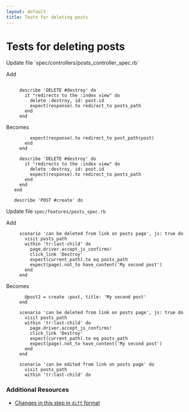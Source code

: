 ```yaml
---
layout: default
title: Tests for deleting posts
---
```


<h1 id="main">Tests for deleting posts</h1>
Update file `spec/controllers/posts_controller_spec.rb`

Add
<pre><code>&nbsp;
     describe &#39;DELETE #destroy&#39; do
       it &quot;redirects to the :index view&quot; do
         delete :destroy, id: post.id
         expect(response).to redirect_to posts_path
       end
     end</code></pre>


Becomes
<pre><code>         expect(response).to redirect_to post_path(post)
       end
     end
&nbsp;
     describe &#39;DELETE #destroy&#39; do
       it &quot;redirects to the :index view&quot; do
         delete :destroy, id: post.id
         expect(response).to redirect_to posts_path
       end
     end
   end
&nbsp;
   describe &#39;POST #create&#39; do
</code></pre>


Update file `spec/features/posts_spec.rb`

Add
<pre><code>     scenario &#39;can be deleted from link on posts page&#39;, js: true do
       visit posts_path
       within &#39;tr:last-child&#39; do
         page.driver.accept_js_confirms!
         click_link &#39;Destroy&#39;
         expect(current_path).to eq posts_path
         expect(page).not_to have_content(&#39;My second post&#39;)
       end
     end</code></pre>


Becomes
<pre><code>       @post2 = create :post, title: &#39;My second post&#39;
     end
&nbsp;
     scenario &#39;can be deleted from link on posts page&#39;, js: true do
       visit posts_path
       within &#39;tr:last-child&#39; do
         page.driver.accept_js_confirms!
         click_link &#39;Destroy&#39;
         expect(current_path).to eq posts_path
         expect(page).not_to have_content(&#39;My second post&#39;)
       end
     end
&nbsp;
     scenario &#39;can be edited from link on posts page&#39; do
       visit posts_path
       within &#39;tr:last-child&#39; do
</code></pre>



### Additional Resources

* [Changes in this step in `diff` format](https://github.com/software-academy/rails_getting_started_bdd/commit/292a020a05ded60f2f3440655f52f43af031c3d0)

